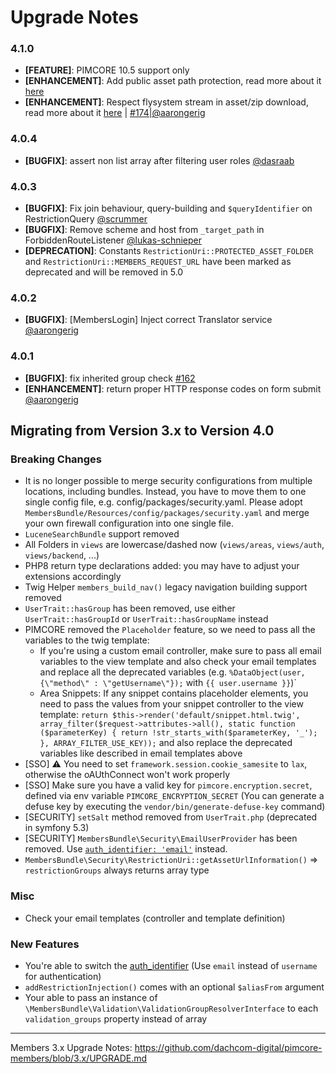 # Upgrade Notes

### 4.1.0
- **[FEATURE]**: PIMCORE 10.5 support only
- **[ENHANCEMENT]**: Add public asset path protection, read more about it [here](./docs/200_Restrictions.md#public-assets-path-protection)
- **[ENHANCEMENT]**: Respect flysystem stream in asset/zip download, read more about it [here](./docs/240_AssetProtection.md#package) | [#174|@aarongerig](https://github.com/dachcom-digital/pimcore-members/pull/174)

### 4.0.4
- **[BUGFIX]**: assert non list array after filtering user roles [@dasraab](https://github.com/dachcom-digital/pimcore-members/pull/169)

### 4.0.3
- **[BUGFIX]**: Fix join behaviour, query-building and `$queryIdentifier` on RestrictionQuery [@scrummer](https://github.com/dachcom-digital/pimcore-members/pull/167)
- **[BUGFIX]**: Remove scheme and host from `_target_path` in ForbiddenRouteListener [@lukas-schnieper](https://github.com/dachcom-digital/pimcore-members/pull/166)
- **[DEPRECATION]**: Constants `RestrictionUri::PROTECTED_ASSET_FOLDER` and `RestrictionUri::MEMBERS_REQUEST_URL` have been marked as deprecated and will be removed in 5.0

### 4.0.2
- **[BUGFIX]**: [MembersLogin] Inject correct Translator service [@aarongerig](https://github.com/dachcom-digital/pimcore-members/pull/165)

### 4.0.1
- **[BUGFIX]**: fix inherited group check [#162](https://github.com/dachcom-digital/pimcore-members/issues/162)
- **[ENHANCEMENT]**: return proper HTTP response codes on form submit [@aarongerig](https://github.com/dachcom-digital/pimcore-members/pull/161)

## Migrating from Version 3.x to Version 4.0

### Breaking Changes

- It is no longer possible to merge security configurations from multiple locations, including bundles. Instead, you have to move
  them to one single config file, e.g. config/packages/security.yaml. Please
  adopt `MembersBundle/Resources/config/packages/security.yaml` and merge your own firewall configuration into one single file.
- `LuceneSearchBundle` support removed
- All Folders in `views` are lowercase/dashed now (`views/areas`, `views/auth`, `views/backend`, ...)
- PHP8 return type declarations added: you may have to adjust your extensions accordingly
- Twig Helper `members_build_nav()` legacy navigation building support removed
- `UserTrait::hasGroup` has been removed, use either `UserTrait::hasGroupId` or `UserTrait::hasGroupName` instead
- PIMCORE removed the `Placeholder` feature, so we need to pass all the variables to the twig template:
    - If you're using a custom email controller, make sure to pass all email variables to the view template and also check your
      email templates and replace all the deprecated variables (e.g. `%DataObject(user,{\"method\" : \"getUsername\"});` with `{{ user.username }}`)`
    - Area Snippets: If any snippet contains placeholder elements, you need to pass the values from your snippet controller to the
      view template: `return $this->render('default/snippet.html.twig', array_filter($request->attributes->all(), static function ($parameterKey) { return !str_starts_with($parameterKey, '_'); }, ARRAY_FILTER_USE_KEY));`
      and also replace the deprecated variables like described in email templates above
- [SSO] ⚠️ You need to set `framework.session.cookie_samesite` to `lax`, otherwise the oAUthConnect won't work properly
- [SSO] Make sure you have a valid key for `pimcore.encryption.secret`, defined via env variable `PIMCORE_ENCRYPTION_SECRET` (You can generate a defuse key by executing the `vendor/bin/generate-defuse-key` command)
- [SECURITY] `setSalt` method removed from `UserTrait.php` (deprecated in symfony 5.3)
- [SECURITY] `MembersBundle\Security\EmailUserProvider` has been removed. Use [`auth_identifier: 'email'`](./docs/10_AuthIdentifier.md) instead.
- `MembersBundle\Security\RestrictionUri::getAssetUrlInformation()` => `restrictionGroups` always returns array type

### Misc
- Check your email templates (controller and template definition)

### New Features
- You're able to switch the [auth_identifier](./docs/10_AuthIdentifier.md) (Use `email` instead of `username` for authentication)
- `addRestrictionInjection()` comes with an optional `$aliasFrom` argument
- Your able to pass an instance of `\MembersBundle\Validation\ValidationGroupResolverInterface` to each `validation_groups` property instead of array

***

Members 3.x Upgrade Notes: https://github.com/dachcom-digital/pimcore-members/blob/3.x/UPGRADE.md
